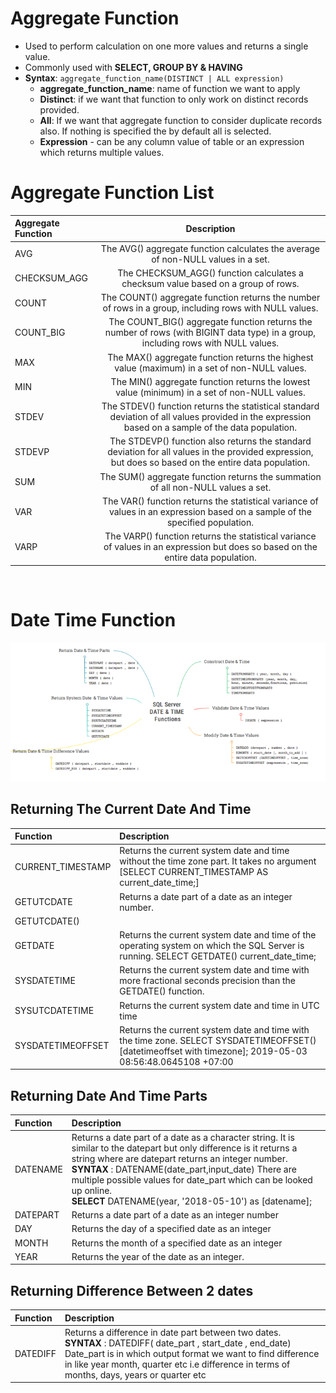 # Aggregate Function 
* Used to perform calculation on one more values and returns a single value. 
* Commonly used with **SELECT, GROUP BY & HAVING** 
* **Syntax**: `aggregate_function_name(DISTINCT | ALL expression)`
    * **aggregate_function_name**: name of function we want to apply 
    * **Distinct**: if we want that function to only work on distinct records provided. 
    * **All**: If we want that aggregate function to consider duplicate records also. If nothing is specified the by default all is selected. 
    * **Expression** - can be any column value of table or an expression which returns multiple values. 

# Aggregate Function List 

| Aggregate Function | Description | 
| :--- | :---: | 
| AVG  | The AVG() aggregate function calculates the average of non-NULL values in a set. | 
| CHECKSUM_AGG | The CHECKSUM_AGG() function calculates a checksum value based on a group of rows. | 
| COUNT | The COUNT() aggregate function returns the number of rows in a group, including rows with NULL values. | 
| COUNT_BIG | The COUNT_BIG() aggregate function returns the number of rows (with BIGINT data type) in a group, including rows with NULL values. | 
| MAX | The MAX() aggregate function returns the highest value (maximum) in a set of non-NULL values. | 
| MIN | The MIN() aggregate function returns the lowest value (minimum) in a set of non-NULL values. | 
| STDEV | The STDEV() function returns the statistical standard deviation of all values provided in the expression based on a sample of the data population. | 
| STDEVP | The STDEVP() function also returns the standard deviation for all values in the provided expression, but does so based on the entire data population. | 
| SUM | The SUM() aggregate function returns the summation of all non-NULL values a set. | 
| VAR | The VAR() function returns the statistical variance of values in an expression based on a sample of the specified population. | 
| VARP | The VARP() function returns the statistical variance of values in an expression but does so based on the entire data population. | 

<br/>

# Date Time Function 

![date-time-function](./img/date.png)

## Returning The Current Date And Time 
| Function | Description | 
| :--- | :--- | 
| CURRENT_TIMESTAMP |  Returns the current system date and time without the time zone part. It takes no argument [SELECT CURRENT_TIMESTAMP AS current_date_time;] | 
| GETUTCDATE | Returns a date part of a date as an integer number.
GETUTCDATE() | 
| GETDATE | Returns the current system date and time of the operating system on which the SQL Server is running. SELECT     GETDATE() current_date_time; | 
| SYSDATETIME | Returns the current system date and time with more fractional seconds precision than the GETDATE() function. | 
| SYSUTCDATETIME |  Returns the current system date and time in UTC time | 
| SYSDATETIMEOFFSET | Returns the current system date and time with the time zone.  SELECT     SYSDATETIMEOFFSET() [datetimeoffset with timezone]; 2019-05-03 08:56:48.0645108 +07:00 | 


## Returning Date And Time Parts 
| Function | Description | 
| :--- | :--- | 
| DATENAME | Returns a date part of a date as a character string. It is similar to the datepart but only difference is it returns a string where are datepart returns an integer number. <br/> **SYNTAX** : DATENAME(date_part,input_date) There are multiple possible values for date_part which can be looked up online. <br/> **SELECT** DATENAME(year, '2018-05-10') as [datename]; | 
| DATEPART | Returns a date part of a date as an integer number |
| DAY | Returns the day of a specified date as an integer | 
| MONTH | Returns the month of a specified date as an integer | 
| YEAR | Returns the year of the date as an integer. | 


## Returning Difference Between 2 dates 
| Function | Description | 
| :--- | :--- | 
| DATEDIFF | Returns a difference in date part between two dates. <br/>**SYNTAX** :    DATEDIFF( date_part , start_date , end_date) Date_part is in which output format we want to find difference in like year month, quarter etc i.e difference in terms of months, days, years or quarter etc | 
